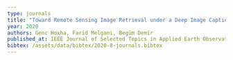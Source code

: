```yaml
---
type: journals
title: "Toward Remote Sensing Image Retrieval under a Deep Image Captioning Perspective"
year: 2020
authors: Genc Hoxha, Farid Melgani, Begüm Demir
published_at: IEEE Journal of Selected Topics in Applied Earth Observations and Remote Sensing,vol. 13, pp. 4462-4475, 2020
bibtex: /assets/data/bibtex/2020-8-journals.bibtex
---
```

